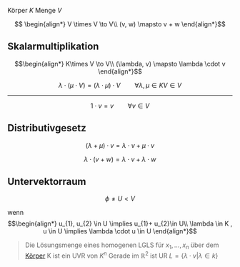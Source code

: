 Körper $K$
Menge $V$


$$
\begin{align*}
V \times V \to V\\
(v, w) \mapsto v + w
\end{align*}$$

## Skalarmultiplikation

$$\begin{align*}
K\times V \to V\\
(\lambda, v) \mapsto \lambda \cdot v
\end{align*}$$


$$\lambda \cdot (\mu \cdot V) = (\lambda \cdot \mu) \cdot V \qquad\forall \lambda, \mu \in K V \in V$$

---

$$1\cdot v = v \qquad \forall v \in V$$

## Distributivgesetz

$$(\lambda + \mu) \cdot v = \lambda \cdot v + \mu \cdot v$$

$$\lambda \cdot (v + w) = \lambda \cdot v + \lambda \cdot w$$


## Untervektorraum

$$\phi \not = U < V$$

wenn $$\begin{align*}
u_{1}, u_{2} \in U \implies u_{1}+ u_{2}\in U\\
\lambda \in K , u \in U \implies \lambda \cdot u  \in U
\end{align*}$$


> Die Lösungsmenge eines homogenen LGLS
> für $x_{1}, ..., x_n$ über dem [Körper](Körper.md) K ist ein UVR von $K^{n}$
> Gerade im $\mathbb R^{2}$ ist UR $L = \{\lambda \cdot v | \lambda \in k\}$

